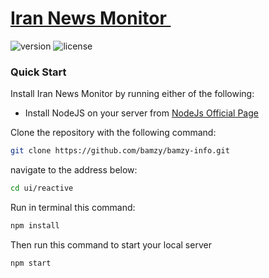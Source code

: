 # [Iran News Monitor ️](https://horizon-ui.com/horizon-ui-chakra) 

![version](https://img.shields.io/badge/version-0.0.1-brightgreen.svg)
![license](https://img.shields.io/badge/license-MIT-blue.svg)

### Quick Start

Install Iran News Monitor by running either of the following:

- Install NodeJS on your server from [NodeJs Official Page](https://nodejs.org/en/)

Clone the repository with the following command:

```bash
git clone https://github.com/bamzy/bamzy-info.git
```

navigate to the address below:

```bash
cd ui/reactive
```
Run in terminal this command:

```bash
npm install
```

Then run this command to start your local server

```bash
npm start
```
